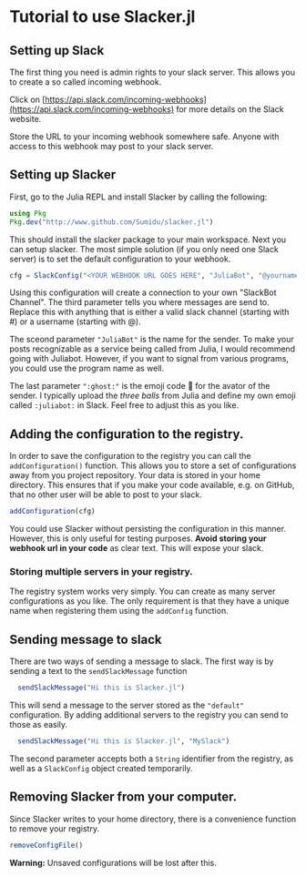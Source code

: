 # Tutorial to use Slacker.jl

## Setting up Slack
The first thing you need is admin rights to your slack server. This allows you to
create a so called incoming webhook.

Click on [https://api.slack.com/incoming-webhooks](https://api.slack.com/incoming-webhooks)
for more details on the Slack website.

Store the URL to your incoming webhook somewhere safe. Anyone with access to this webhook
may post to your slack server.

## Setting up Slacker

First, go to the Julia REPL and install Slacker by calling the following:

```julia
using Pkg
Pkg.dev("http://www.github.com/Sumidu/slacker.jl")
```
This should install the slacker package to your main workspace. Next you can setup slacker.
The most simple solution (if you only need one Slack server) is to set the default configuration
to your webhook.

```julia
cfg = SlackConfig("<YOUR WEBHOOK URL GOES HERE", "JuliaBot", "@yourname", ":ghost:")
```

Using this configuration will create a connection to your own "SlackBot Channel". The third
parameter tells you where messages are send to. Replace this with anything that is either a
valid slack channel (starting with #) or a username (starting with @).

The sceond parameter `"JuliaBot"` is the name for the sender. To make your posts recognizable
as a service being called from Julia, I would recommend going with Juliabot. However,
if you want to signal from various programs, you could use the program name as well.

The last parameter `":ghost:"` is the emoji code :ghost: for the avator of the sender.
I typically upload the *three balls* from Julia and define my own emoji called `:juliabot:`
in Slack. Feel free to adjust this as you like.

## Adding the configuration to the registry.
In order to save the configuration to the registry you can call the `addConfiguration()` function.
This allows you to store a set of configurations away from you project repository.
Your data is stored in your home directory. This ensures that if you make your code available,
e.g. on GitHub, that no other user will be able to post to your slack.

```julia
addConfiguration(cfg)
```

You could use Slacker without persisting the configuration in this manner.
However, this is only useful for testing purposes.
**Avoid storing your webhook url in your code** as clear text. This will expose your slack.

### Storing multiple servers in your registry.
The registry system works very simply. You can create as many server configurations as you like.
The only requirement is that they have a unique name when registering them using the
`addConfig` function.


## Sending message to slack
There are two ways of sending a message to slack. The first way is by sending a text
to the `sendSlackMessage` function

```julia
  sendSlackMessage("Hi this is Slacker.jl")
```

This will send a message to the server stored as the `"default"` configuration.
By adding additional servers to the registry you can send to those as easily.

```julia
  sendSlackMessage("Hi this is Slacker.jl", "MySlack")
```

The second parameter accepts both a `String` identifier from the registry, as well
as a `SlackConfig` object created temporarily.

## Removing Slacker from your computer.

Since Slacker writes to your home directory, there is a convenience function to remove your registry.

```julia
removeConfigFile()
```

**Warning:** Unsaved configurations will be lost after this.
